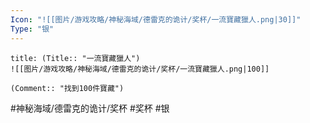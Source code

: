 ```yaml
---
Icon: "![[图片/游戏攻略/神秘海域/德雷克的诡计/奖杯/一流寶藏獵人.png|30]]"
Type: "银"
---
```

```ad-common-silver-trophy
title: (Title:: "一流寶藏獵人")
![[图片/游戏攻略/神秘海域/德雷克的诡计/奖杯/一流寶藏獵人.png|100]]

(Comment:: "找到100件寶藏")
```

#神秘海域/德雷克的诡计/奖杯 #奖杯 #银
